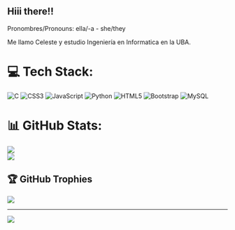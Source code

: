 ## Hiii there!!
<p>Pronombres/Pronouns: ella/-a - she/they</p>
<p>
  Me llamo Celeste y estudio Ingeniería en Informatica en la UBA.
</p>

# 💻 Tech Stack:
![C](https://img.shields.io/badge/c-%2300599C.svg?style=for-the-badge&logo=c&logoColor=white) ![CSS3](https://img.shields.io/badge/css3-%231572B6.svg?style=for-the-badge&logo=css3&logoColor=white) ![JavaScript](https://img.shields.io/badge/javascript-%23323330.svg?style=for-the-badge&logo=javascript&logoColor=%23F7DF1E) ![Python](https://img.shields.io/badge/python-3670A0?style=for-the-badge&logo=python&logoColor=ffdd54) ![HTML5](https://img.shields.io/badge/html5-%23E34F26.svg?style=for-the-badge&logo=html5&logoColor=white) ![Bootstrap](https://img.shields.io/badge/bootstrap-%238511FA.svg?style=for-the-badge&logo=bootstrap&logoColor=white) ![MySQL](https://img.shields.io/badge/mysql-4479A1.svg?style=for-the-badge&logo=mysql&logoColor=white)
# 📊 GitHub Stats:
<!-- ![](https://github-readme-stats.vercel.app/api?username=cgomez21&theme=dracula&hide_border=false&include_all_commits=true&count_private=false)<br/> -->
![](https://nirzak-streak-stats.vercel.app/?user=cgomez21&theme=dracula&hide_border=false)<br/>
![](https://github-readme-stats.vercel.app/api/top-langs/?username=cgomez21&theme=dracula&hide_border=false&include_all_commits=true&count_private=false&layout=compact)

## 🏆 GitHub Trophies
![](https://github-profile-trophy.vercel.app/?username=cgomez21&theme=dracula&no-frame=false&no-bg=true&margin-w=4)

---
[![](https://visitcount.itsvg.in/api?id=cgomez21&icon=0&color=0)](https://visitcount.itsvg.in)

<!-- Proudly created with GPRM ( https://gprm.itsvg.in ) -->
